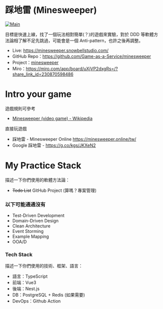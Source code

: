 # 踩地雷 (Minesweeper)
[![Main](https://github.com/Game-as-a-Service/minesweeper/actions/workflows/main.yml/badge.svg)](https://github.com/Game-as-a-Service/minesweeper/actions/workflows/main.yml)

目標是快速上線，找了一個玩法相對簡單(？)的遊戲來實驗，對於 DDD 等軟體方法論相了解不足先跳過，可能會是一個 Anti-pattern，也許之後再調整。

- Live: https://minesweeper.snowbellstudio.com/
- GitHub Repo：https://github.com/Game-as-a-Service/minesweeper
- Project：[minesweeper](https://github.com/orgs/Game-as-a-Service/projects/18/views/1)
- Miro：https://miro.com/app/board/uXjVP2dxgRs=/?share_link_id=230870598486

# Intro your game
遊戲規則可參考
- [Minesweeper (video game) - Wikipedia](https://en.wikipedia.org/wiki/Minesweeper_(video_game))

直接玩遊戲
- 踩地雷 - Minesweeper Online https://minesweeper.online/tw/
- Google 踩地雷 - https://g.co/kgs/JKXeN2

# My Practice Stack
描述一下你們使用的軟體方法論：
- ~~Todo List~~ GitHub Project (算嗎？專案管理)

### 以下可能通通沒有
- Test-Driven Development
- Domain-Driven Design
- Clean Architecture
- Event Storming
- Example Mapping
- OOA/D

### Tech Stack
描述一下你們使用的技術、框架、語言：
- 語言：TypeScript
- 前端：Vue3
- 後端：Nest.js
- DB：PostgreSQL + Redis (如果需要)
- DevOps：Github Action

